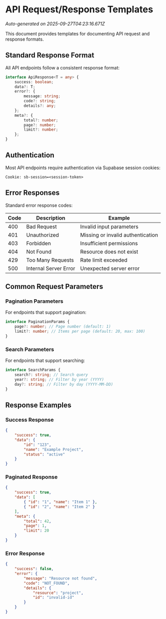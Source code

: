 # API Request/Response Templates

_Auto-generated on 2025-09-27T04:23:16.671Z_

This document provides templates for documenting API request and response formats.

## Standard Response Format

All API endpoints follow a consistent response format:

```typescript
interface ApiResponse<T = any> {
	success: boolean;
	data?: T;
	error?: {
		message: string;
		code?: string;
		details?: any;
	};
	meta?: {
		total?: number;
		page?: number;
		limit?: number;
	};
}
```

## Authentication

Most API endpoints require authentication via Supabase session cookies:

```
Cookie: sb-session=<session-token>
```

## Error Responses

Standard error response codes:

| Code | Description           | Example                           |
| ---- | --------------------- | --------------------------------- |
| 400  | Bad Request           | Invalid input parameters          |
| 401  | Unauthorized          | Missing or invalid authentication |
| 403  | Forbidden             | Insufficient permissions          |
| 404  | Not Found             | Resource does not exist           |
| 429  | Too Many Requests     | Rate limit exceeded               |
| 500  | Internal Server Error | Unexpected server error           |

## Common Request Parameters

### Pagination Parameters

For endpoints that support pagination:

```typescript
interface PaginationParams {
	page?: number; // Page number (default: 1)
	limit?: number; // Items per page (default: 20, max: 100)
}
```

### Search Parameters

For endpoints that support searching:

```typescript
interface SearchParams {
	search?: string; // Search query
	year?: string; // Filter by year (YYYY)
	day?: string; // Filter by day (YYYY-MM-DD)
}
```

## Response Examples

### Success Response

```json
{
	"success": true,
	"data": {
		"id": "123",
		"name": "Example Project",
		"status": "active"
	}
}
```

### Paginated Response

```json
{
	"success": true,
	"data": [
		{ "id": "1", "name": "Item 1" },
		{ "id": "2", "name": "Item 2" }
	],
	"meta": {
		"total": 42,
		"page": 1,
		"limit": 20
	}
}
```

### Error Response

```json
{
	"success": false,
	"error": {
		"message": "Resource not found",
		"code": "NOT_FOUND",
		"details": {
			"resource": "project",
			"id": "invalid-id"
		}
	}
}
```
